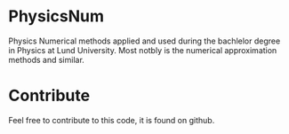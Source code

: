 # PhysicsNum
 Physics Numerical methods applied and used during the bachlelor degree in Physics at Lund University. Most notbly is the numerical approximation methods and similar.

# Contribute
Feel free to contribute to this code, it is found on github.
